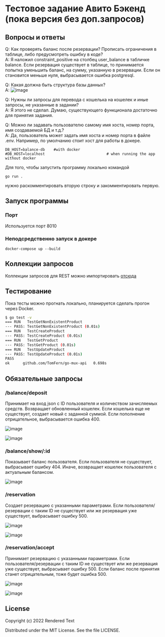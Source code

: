 # Тестовое задание Авито Бэкенд (пока версия без доп.запросов)

## Вопросы и ответы

Q: Как проверять баланс после резервации? Прописать ограничения в таблице, либо предусмотреть ошибку в коде?  
A: Я наложил constraint_positive на столбец user_balance в табличке balance. Если резервация существует в таблице, то принимается попытка уменьшить баланс, на сумму, указанную в резервации. Если он становится меньше нуля, выбрасывается ошибка postgresql.

Q: Какая должна быть структура базы данных?  
A: ![image](https://github.com/bashkirian/go-mux-api/blob/internship/build/docker/db/схема_дб.jpg)

Q: Нужны ли запросы для перевода с кошелька на кошелек и иные запросы, не указанные в задании?  
A: Я этого не сделал. Думаю, существующего функционала достаточно для принятия задания.

Q: Можно ли задавать пользователю самому имя хоста, номер порта, имя создаваемой БД и т.д.?  
A: Да, пользователь может задать имя хоста и номер порта в файле .env. Например, по умолчанию стоит хост для работы в докере.

```ShellSession
DB_HOST=balance-db    #with docker                   
#DB_HOST=localhost                            # when running the app without docker 
```  

Для того, чтобы запустить программу локально командой 

```ShellSession
go run .
```  
нужно раскомментировать вторую строку и закомментировать первую.  

## Запуск программы

### Порт

Используется порт 8010

### Неподсредственно запуск в докере
```ShellSession
docker-compose up --build
```

## Коллекции запросов

Коллекции запросов для REST можно импортировать [отсюда](https://github.com/bashkirian/go-mux-api/tree/internship/Postman)

## Тестирование

Пока тесты можно прогнать локально, планируется сделать прогон через Docker.  
```bash
$ go test -v
=== RUN   TestGetNonExistentProduct  
--- PASS: TestGetNonExistentProduct (0.01s)  
=== RUN   TestCreateProduct  
--- PASS: TestCreateProduct (0.01s)  
=== RUN   TestGetProduct  
--- PASS: TestGetProduct (0.01s)  
=== RUN   TestUpdateProduct  
--- PASS: TestUpdateProduct (0.01s)  
PASS  
ok      github.com/TomFern/go-mux-api   0.698s  
```
## Обязательные запросы

### /balance/deposit

Принимает на вход json с ID пользователя и количеством зачисляемых средств. Возвращает обновленный кошелек. Если кошелька еще не существует, создает новый с заданной суммой. Если пополнение отрицательное, выбрасывается ошибка 400.

![image](https://github.com/bashkirian/go-mux-api/blob/internship/requests/wallet_create.jpg)

![image](https://github.com/bashkirian/go-mux-api/blob/internship/requests/negative_deposit.jpg)

### /balance/show/:id

Показывает баланс пользователя. Если пользователя не существует, выбрасывает ошибку 404. Иначе, возвращает кошелек пользователя с актуальным балансом.  

![image](https://github.com/bashkirian/go-mux-api/blob/internship/requests/no_wallet.jpg)  

### /reservation

Создает резервацию с указанными параметрами. Если пользователя/резервации с таким ID не существует или же резервация уже существует, выбрасывает ошибку 500.

![image](https://github.com/bashkirian/go-mux-api/blob/internship/requests/reservation_exists.jpg)

![image](https://github.com/bashkirian/go-mux-api/blob/internship/requests/reservation_creation.jpg)  

### /reservation/accept

Принимает резервацию с указанными параметрами. Если пользователя/резервации с таким ID не существует или же резервация уже существует, выбрасывает ошибку 500.
Если баланс после принятия станет отрицательным, тоже будет ошибка 500.

![image](https://github.com/bashkirian/go-mux-api/blob/internship/requests/negative_balance.jpg) 

![image](https://github.com/bashkirian/go-mux-api/blob/internship/requests/correct_reservation.jpg)  

## License

Copyright (c) 2022 Rendered Text

Distributed under the MIT License. See the file LICENSE.
